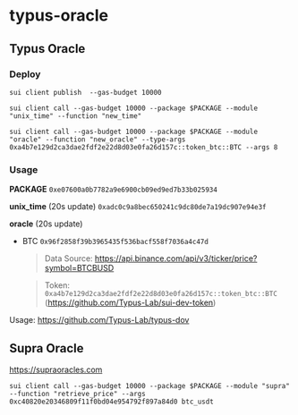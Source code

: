 # typus-oracle
 
## Typus Oracle

### Deploy

`sui client publish  --gas-budget 10000`

`sui client call --gas-budget 10000 --package $PACKAGE --module "unix_time" --function "new_time"`

`sui client call --gas-budget 10000 --package $PACKAGE --module "oracle" --function "new_oracle" --type-args  0xa4b7e129d2ca3dae2fdf2e22d8d03e0fa26d157c::token_btc::BTC --args 8`

### Usage

**PACKAGE**
`0xe07600a0b7782a9e6900cb09ed9ed7b33b025934`

**unix_time** (20s update)
`0xadc0c9a8bec650241c9dc80de7a19dc907e94e3f`

**oracle** (20s update)
* BTC `0x96f2858f39b3965435f536bacf558f7036a4c47d`
    >Data Source: https://api.binance.com/api/v3/ticker/price?symbol=BTCBUSD 
    
    >Token: `0xa4b7e129d2ca3dae2fdf2e22d8d03e0fa26d157c::token_btc::BTC` (https://github.com/Typus-Lab/sui-dev-token)


Usage: https://github.com/Typus-Lab/typus-dov

## Supra Oracle
https://supraoracles.com

`sui client call --gas-budget 10000 --package $PACKAGE --module "supra" --function "retrieve_price" --args 0xc40820e20346809f11f0bd04e954792f897a84d0 btc_usdt`